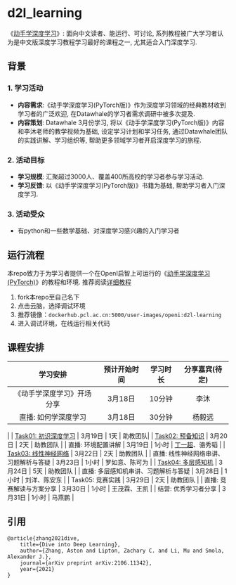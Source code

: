 # d2l_learning

《[动手学深度学习](https://github.com/d2l-ai/d2l-zh)》: 面向中文读者、能运行、可讨论, 系列教程被广大学习者认为是中文版深度学习教程学习最好的课程之一, 尤其适合入门深度学习. 

## 背景

### 1. 学习活动

* **内容需求**:《动手学深度学习(PyTorch版)》作为深度学习领域的经典教材收到学习者的广泛欢迎, 在Datawhale的学习者需求调研中被多次提及.
* **内容策划**: Datawhale 3月份学习, 将以《动手学深度学习(PyTorch版)》内容和李沐老师的教学视频为基础, 设定学习计划和学习任务, 通过Datawhale团队的实践讲解、学习组织等, 帮助更多领域学习者开启深度学习的旅程.  

### 2. 活动目标

* **学习规模**: 汇聚超过3000人、覆盖400所高校的学习者参与学习活动.
* **学习反馈**: 以《动手学深度学习(PyTorch版)》书籍为基础, 帮助学习者入门深度学习.

### 3. 活动受众

* 有python和一些数学基础、对深度学习感兴趣的入门学习者

## 运行流程

本repo致力于为学习者提供一个在OpenI启智上可运行的《[动手学深度学习(PyTorch)](https://github.com/d2l-ai/d2l-zh)》的教程和环境. 推荐阅读[详细教程](./Tutorials.md)

1. fork本repo至自己名下
2. 点击云脑，选择调试环境
3. 推荐镜像：`dockerhub.pcl.ac.cn:5000/user-images/openi:d2l-learning`
4. 进入调试环境，在线运行相关代码

## 课程安排

| 学习安排 | 预计开始时间 | 学习时长 | 分享嘉宾(待定) |
| :----------: | :----------: | :----------: | :----------: |
|《动手学深度学习》开场分享 | 3月18日 | 10分钟 | 李沐 |
| 直播: 如何学深度学习 | 3月18日 | 30分钟 | 杨毅远
 | 
| [Task01: 初识深度学习](./d2l-zh-2.0.0/pytorch/chapter_introduction/) | 3月19日 | 1天 | 助教团队|
| [Task02: 预备知识](./d2l-zh-2.0.0/pytorch/chapter_preliminaries/) | 3月20日 | 2天 | 助教团队 |
| 直播: 环境配置讲解 | 3月19日 | 1小时 | [丁一超](https://openi.pcl.ac.cn/JeffDing)、骆秀韬 |
| [Task03: 线性神经网络](./d2l-zh-2.0.0/pytorch/chapter_linear-networks/) | 3月22日 | 2天 | 助教团队 |
| 直播: 线性神经网络串讲、习题解析与答疑 | 3月23日 | 1小时 | 罗如意、陈可为 |
| [Task04: 多层感知机](./d2l-zh-2.0.0/pytorch/chapter_multilayer-perceptrons/) | 3月24日 | 5天 | 助教团队 |
| 直播: 多层感知机串讲、习题解析与答疑 | 3月28日 | 1小时 | 刘洋、陈安东 |
| Task05: 竞赛实践 | 3月29日 | 2天 | 助教团队 |
| 直播: 竞赛解读与方案分享 | 3月30日 | 1小时 | 王茂霖、王凯 |
| 结营: 优秀学习者分享 | 3月31日 | 1小时 | 马燕鹏 |

## 引用

```
@article{zhang2021dive,
    title={Dive into Deep Learning},
    author={Zhang, Aston and Lipton, Zachary C. and Li, Mu and Smola, Alexander J.},
    journal={arXiv preprint arXiv:2106.11342},
    year={2021}
}
```
